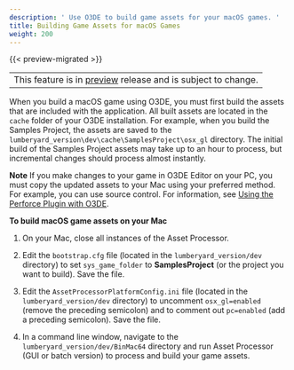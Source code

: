 ```yaml
---
description: ' Use O3DE to build game assets for your macOS games. '
title: Building Game Assets for macOS Games
weight: 200
---
```


{{< preview-migrated >}}

|  |
| --- |
| This feature is in [preview](/docs/userguide/ly-glos-chap#preview) release and is subject to change\.  |

When you build a macOS game using O3DE, you must first build the assets that are included with the application\. All built assets are located in the `cache` folder of your O3DE installation\. For example, when you build the Samples Project, the assets are saved to the `lumberyard_version\dev\cache\SamplesProject\osx_gl` directory\. The initial build of the Samples Project assets may take up to an hour to process, but incremental changes should process almost instantly\.

**Note**
If you make changes to your game in O3DE Editor on your PC, you must copy the updated assets to your Mac using your preferred method\. For example, you can use source control\. For information, see [Using the Perforce Plugin with O3DE](/docs/user-guide/welcome/setup/perforce-plugin.md)\.

**To build macOS game assets on your Mac**

1. On your Mac, close all instances of the Asset Processor\.

1. Edit the `bootstrap.cfg` file \(located in the `lumberyard_version/dev` directory\) to set `sys_game_folder` to **SamplesProject** \(or the project you want to build\)\. Save the file\.

1. Edit the `AssetProcessorPlatformConfig.ini` file \(located in the `lumberyard_version/dev` directory\) to uncomment `osx_gl=enabled` \(remove the preceding semicolon\) and to comment out `pc=enabled` \(add a preceding semicolon\)\. Save the file\.

1. In a command line window, navigate to the `lumberyard_version/dev/BinMac64` directory and run Asset Processor \(GUI or batch version\) to process and build your game assets\.
